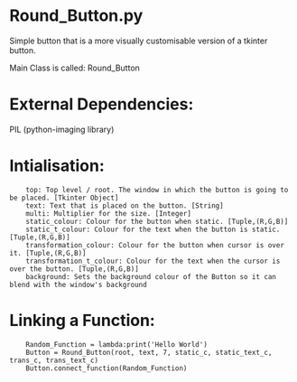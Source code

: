 # Round_Button.py
Simple button that is a more visually customisable version of a tkinter button.

Main Class is called: Round_Button

External Dependencies:
======================

PIL (python-imaging library)



Intialisation:
==============

        top: Top level / root. The window in which the button is going to be placed. [Tkinter Object]
        text: Text that is placed on the button. [String]
        multi: Multiplier for the size. [Integer]
        static_colour: Colour for the button when static. [Tuple,(R,G,B)]
        static_t_colour: Colour for the text when the button is static. [Tuple,(R,G,B)]
        transformation_colour: Colour for the button when cursor is over it. [Tuple,(R,G,B)]
        transformation_t_colour: Colour for the text when the cursor is over the button. [Tuple,(R,G,B)]
        background: Sets the background colour of the Button so it can blend with the window's background



Linking a Function:
===================

        Random_Function = lambda:print('Hello World')
        Button = Round_Button(root, text, 7, static_c, static_text_c, trans_c, trans_text_c)
        Button.connect_function(Random_Function)


